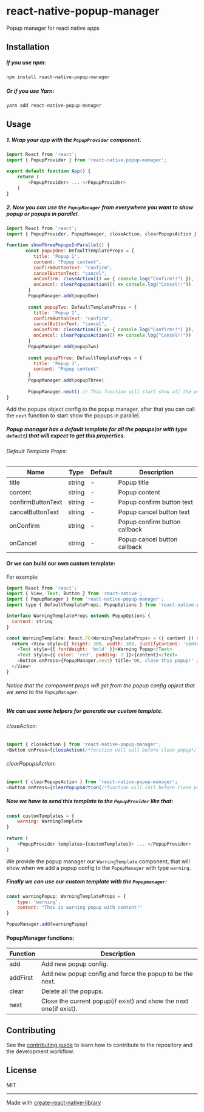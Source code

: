 # react-native-popup-manager
Popup manager for react native apps
## Installation

##### If you use npm:
```sh
npm install react-native-popup-manager
```
##### Or if you use Yarn:
```sh
yarn add react-native-popup-manager
```
## Usage
##### 1. Wrap your app with the `PopupProvider` component.
```js
import React from 'react';
import { PopupProvider } from 'react-native-popup-manager';

export default function App() {
	return (
		<PopupProvider> ... </PopupProvider>
	)
}
```

##### 2. Now you can use the `PopupManager` from everywhere you want to show popup or popups in parallel.
```js
import React from 'react';
import { PopupProvider, PopupManager, closeAction, clearPopupsAction } from 'react-native-popup-manager';

function showThreePopupsInParallel() {
	   const popupOne: DefaultTemplateProps = {
		  title: 'Popup 1',
		  content: "Popup content",
		  confirmButtonText: "confirm",
		  cancelButtonText: "cancel",
		  onConfirm: closeAction(() => { console.log("Confirm!!") }),
		  onCancel: clearPopupsAction(() => console.log("Cancel!!"))
		}
		PopupManager.add(popupOne)
		
		const popupTwo: DefaultTemplateProps = {
		  title: 'Popup 2',
		  confirmButtonText: "confirm",
		  cancelButtonText: "cancel",
		  onConfirm: closeAction(() => { console.log("Confirm!!") }),
		  onCancel: clearPopupsAction(() => console.log("Cancel!!"))
		}
		PopupManager.add(popupTwo)
		
		const popupThree: DefaultTemplateProps = {
		  title: 'Popup 3',
		  content: "Popup content"
		}
		PopupManager.add(popupThree)
		
		PopupManager.next() // This function will start show all the popups in parallel.
}
```
Add the popups object config to the popup manager, 
after that you can call the `next` function to start show the popups in parallel.

##### Popup manager has a default template for all the popups(or with type `default`) that will expect to get this properties.
###### Default Template Props:
| Name | Type | Default | Description |
| -------------------------------- | -------------------- | ------------------------------ | ------------------------------------------------------------------------------------------------------------------------------------------ |
| title | string | - | Popup title
| content | string | - | Popup content
| confirmButtonText | string | - | Popup confirm button text
| cancelButtonText | string | - | Popup cancel button text
| onConfirm | string | - | Popup confirm button callback
| onCancel | string | - | Popup cancel button callback

#### Or we can build our own custom template:
For example:
```js
import React from 'react';
import { View, Text, Button } from 'react-native';
import { PopupManager } from 'react-native-popup-manager';
import type { DefaultTemplateProps, PopupOptions } from 'react-native-popup-manager/@types';

interface WarningTemplateProps extends PopupOptions {
  content: string
}

const WarningTemplate: React.FC<WarningTemplateProps> = ({ content }) => {
  return <View style={{ height: 300, width: 300, justifyContent: 'center', alignItems: 'center', backgroundColor: 'white' }}>
    <Text style={{ fontWeight: 'bold' }}>Warning Popup</Text>
    <Text style={{ color: 'red', padding: 7 }}>{content}</Text>
    <Button onPress={PopupManager.next} title='OK, close this popup!' />
  </View>
}
```
###### Notice that the component props will get from the popup config opject that we send to the `PopupManager`.

##### We can use some helpers for generate our custom template.
###### closeAction:
```js
import { closeAction } from 'react-native-popup-manager';
<Button onPress={closeAction(/*function will call before close popup*/)} title='close button' />
```
###### clearPopupsAction:
```js
import { clearPopupsAction } from 'react-native-popup-manager';
<Button onPress={clearPopupsAction(/*function will call before close popup*/)} title='clear popups button' />
```

##### Now we have to send this template to the `PopupProvider` like that:
```js
const customTemplates = {
    warning: WarningTemplate
}
  
return (
	<PopupProvider templates={customTemplates}> ... </PopupProvider>
)
```
We provide the popup manager our `WarningTemplate` component, that will show when we add a popup config to the `PopupManager` with type `warning`.
##### Finally we can use our custom template with the `Popupmanager`:
```js
const warningPopup: WarningTemplateProps = {
	type: 'warning',
	content: "This is warning popup with content!"
}

PopupManager.add(warningPopup)
```

#### PopupManager functions:
| Function | Description |
| -------------------------------- | --------------------------------------------------------------------------------- |
| add | Add new popup config.
| addFirst | Add new popup config and force the popup to be the next.
| clear | Delete all the popups.
| next | Close the current popup(if exist) and show the next one(if exist).

## Contributing

See the [contributing guide](CONTRIBUTING.md) to learn how to contribute to the repository and the development workflow.

## License

MIT

---

Made with [create-react-native-library](https://github.com/callstack/react-native-builder-bob)
